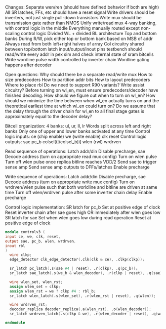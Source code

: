 Changes:
Separate wen/ren (should have defined behavior if both are high)
All SR latches, FFs, etc should have a reset signal
Write drivers should be inverters, not just single pull-down transistors
Write mux should be transmission gate rather than NMOS
Unify write/read mux
4-way banking, with control logic in the middle
Everything manually routed except non-scaling control logic
Divided WL + divided BL architecture
Top and bottom banks
During R/W, pick either top or bottom bank based on MSB of addr
Always read from both left+right halves of array
Col circuitry shared between top/bottom
latch input/output/inout pins
testbench should read/write every addr in pex sim and check internal state of sram bitcells
Write wordline pulse width controlled by inverter chain
Wordline gating happens after decoder

Open questions:
Why should there be a separate read/write mux
How to size predecoders
How to partition addr bits
How to layout predecoders
Where to place rbl
Do we need to support R90 variants?
Write assist circuitry?
Before turning on wl_en, must ensure predecoders/decoder have finished decoding. How should we figure out when to turn on wl_en? How should we minimize the time between when wl_en actually turns on and the theoretical earliest time at which wl_en could turn on? Do we assume that the delay through the driver chain for wl_en to all final stage gates is approximately equal to the decoder delay?

Bitcell organization:
4 banks: ul, ur, ll, lr
Words split across left and right banks
Only one of upper and lower banks activated at any time
Control logic inputs:
ce (chip enable)
we (write enable)
clk
reset
Control logic outputs:
sae
pc_b
colsel[i]/colsel_b[i]
wlen (rwl)
wrdrven

Read sequence of operations:
Latch addr/din
Disable precharge, sae
Decode address (turn on appropriate read mux config)
Turn on wlen pulse
Turn off wlen pulse once replica bitline reaches VDD/2
Send sae to trigger sense amp
Send sense amp outputs to DFFs/latches
Enable precharge

Write sequence of operations:
Latch addr/din
Disable precharge, sae
Decode address (turn on appropriate write mux config)
Turn on wrdrven/wlen pulse such that both worldline and bitline are driven at same time
Turn off wlen/wrdrven pulse after some inverter chain delay
Enable precharge

Control logic implementation:
SR latch for pc_b
Set at positive edge of clock
Reset inverter chain after sae goes high OR immediately after wlen goes low
SR latch for sae
Set when wlen goes low during read operation
Reset at positive edge of clock

```verilog
module controlv3 (
input ce, we, clk, reset,
output sae, pc_b, wlen, wrdrven,
inout rbl
)
  wire clkp;
  edge_detector clk_edge_detector(.clk(clk & ce), .clkp(clkp));

  sr_latch pc_latch(.s(sae #4 | reset), .r(clkp), .q(pc_b));
  sr_latch sae_latch(.s(we_b & wlen_decoder), .r(clkp | reset), .q(sae));

  wire wlen_set, wlen_rst;
  assign wlen_set = clkp;
  assign wlen_rst = we ? clkp #4 : rbl_b;
  sr_latch wlen_latch(.s(wlen_set), .r(wlen_rst | reset), .q(wlen));

  wire wrdrven_rst;
  decoder_replica decoder_replica(.a(wlen_rst), .o(wlen_decoder));
  sr_latch wrdrven_latch(.s(clkp & we), .r(wlen_decoder | reset), .q(wrdrven));

endmodule
```
